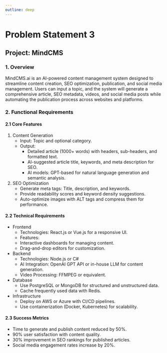 ```yaml
---
outline: deep
---
```


# Problem Statement 3

## Project: MindCMS

### 1. Overview
MindCMS.ai is an AI-powered content management system designed to streamline content creation, SEO optimization, publication, and social media management. Users can input a topic, and the system will generate a comprehensive article, SEO metadata, videos, and social media posts while automating the publication process across websites and platforms.

### 2. Functional Requirements

#### 2.1 Core Features

1. Content Generation
    - Input: Topic and optional category.
    - Output:
        - Detailed article (1000+ words) with headers, sub-headers, and formatted text.
        - AI-suggested article title, keywords, and meta description for SEO.
        - AI models: GPT-based for natural language generation and semantic analysis.
2. SEO Optimization
    - Generate meta tags: Title, description, and keywords.
    - Provide readability scores and keyword density suggestions.
    - Auto-optimize images with ALT tags and compress them for performance.

#### 2.2 Technical Requirements
-	Frontend
    - Technologies: React.js or Vue.js for a responsive UI.
    - Features:
    - Interactive dashboards for managing content.
    - Drag-and-drop editors for customization.
- Backend
    - Technologies: Node.js or C#
    - AI Integration: OpenAI GPT API or in-house LLM for content generation.
    - Video Processing: FFMPEG or equivalent.
- Database
    - Use PostgreSQL or MongoDB for structured and unstructured data.
    - Cache frequently used data with Redis.
- Infrastructure
    - Deploy on AWS or Azure with CI/CD pipelines.
    - Use containerization (Docker, Kubernetes) for scalability.
#### 2.3 Success Metrics
- Time to generate and publish content reduced by 50%.
- 90% user satisfaction with content quality.
- 30% improvement in SEO rankings for published articles.
- Social media engagement rates increase by 20%.





